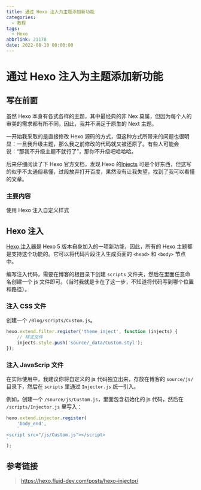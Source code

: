 ```yaml
---
title: 通过 Hexo 注入为主题添加新功能
categories:
  - 教程
tags:
  - Hexo
abbrlink: 21178
date: 2022-08-10 00:00:00
---
```


# 通过 Hexo 注入为主题添加新功能

## 写在前面

虽然 Hexo 本身有各式各样的主题，其中最经典的非 Nex 莫属，但因为每个人的审美的需求都有所不同，因此，我并不满足于原生的 Next 主题。

一开始我采取的是直接修改 Hexo 源码的方式，但这种方式所带来的问题也很明显：一旦我升级主题，那么我之前修改的代码就又被还原了。有些人可能会说：“那我不升级主题不就行了”，那你不升级吧哈哈哈。

后来仔细阅读了下 Hexo 官方文档，发现 Hexo 的[Injects](https://hexo.io/zh-cn/api/injector.html) 可是个好东西，但这写的似乎不太通俗易懂，过段放弃打开百度，果然没有让我失望，找到了我可以看懂的文章。

### 主要内容

使用 Hexo 注入自定义样式

## Hexo 注入

[Hexo 注入器](https://hexo.io/zh-cn/api/injector.html)是 Hexo 5 版本自身加入的一项新功能，因此，所有的 Hexo 主题都是支持这个功能的。它可以将代码片段注入生成页面的 `<head>` 和 `<body>` 节点中。

编写注入代码，需要在博客的根目录下创建 `scripts` 文件夹，然后在里面任意命名创建一个 js 文件即可。（当时我就是卡在了这一步，不知道将代码写到哪个位置和路径）。

### 注入 CSS 文件

创建一个 `/Blog/scripts/Custom.js`。

```js
hexo.extend.filter.register('theme_inject', function (injects) {
    // 样式文件
	injects.style.push('source/_data/Custom.styl');
});
```

### 注入 JavaScrip 文件

在实际使用中，我建议你将自定义的 js 代码独立出来，存放在博客的 `source/js/` 目录下，然后在 `scripts` 里通过 `Injector.js` 统一引入。

例如，创建一个 `/source/js/Custom.js`，里面包含初始化的 js 代码，然后在 `/scripts/Injector.js` 里写入：

```js
hexo.extend.injector.register(
	'body_end',
	`
<script src="/js/Custom.js"></script>
`
);
```



## 参考链接 

> https://hexo.fluid-dev.com/posts/hexo-injector/